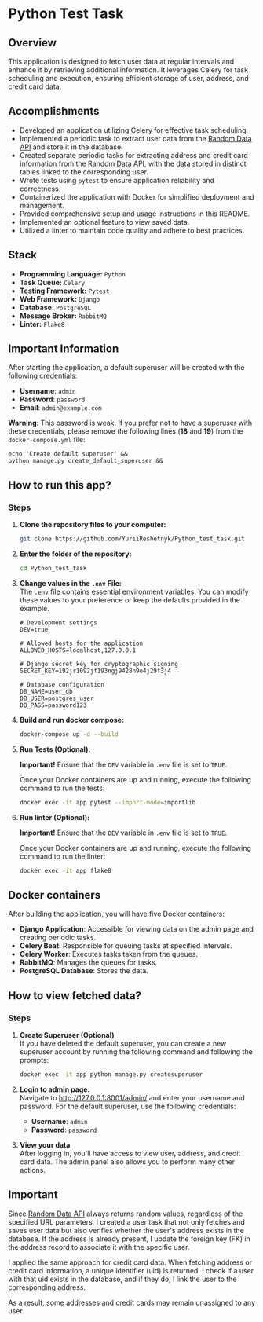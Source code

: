 Python Test Task
============

Overview
-------

This application is designed to fetch user data at regular intervals and enhance it by retrieving additional information. It leverages Celery for task scheduling and execution, ensuring efficient storage of user, address, and credit card data.

Accomplishments
-------

- Developed an application utilizing Celery for effective task scheduling.
- Implemented a periodic task to extract user data from the [Random Data API](https://random-data-api.com/) and store it in the database.
- Created separate periodic tasks for extracting address and credit card information from the [Random Data API](https://random-data-api.com/), with the data stored in distinct tables linked to the corresponding user.
- Wrote tests using `pytest` to ensure application reliability and correctness.
- Containerized the application with Docker for simplified deployment and management.
- Provided comprehensive setup and usage instructions in this README.
- Implemented an optional feature to view saved data.
- Utilized a linter to maintain code quality and adhere to best practices.

Stack
-------

- **Programming Language:** `Python`
- **Task Queue:** `Celery`
- **Testing Framework:** `Pytest`
- **Web Framework:** `Django`
- **Database:** `PostgreSQL`
- **Message Broker:** `RabbitMQ`
- **Linter:** `Flake8`


Important Information
-------
After starting the application, a default superuser will be created with the following credentials:

 - **Username**: `admin`
 - **Password**: `password`
 - **Email**: `admin@example.com`  

**Warning**: This password is weak. 
If you prefer not to have a superuser with these credentials, 
please remove the following lines (**18** and **19**) from the `docker-compose.yml` file:  
   ```
   echo 'Create default superuser' &&
   python manage.py create_default_superuser &&
   ```

How to run this app?
-------
### Steps

1. **Clone the repository files to your computer:** 
  
   ```bash
   git clone https://github.com/YuriiReshetnyk/Python_test_task.git
   ```
   
2. **Enter the folder of the repository:**

   ```bash
   cd Python_test_task
   ```

3. **Change values in the `.env` File:**  
The `.env` file contains essential environment variables. 
You can modify these values to your preference or keep 
the defaults provided in the example.
   ```plaintext
   # Development settings
   DEV=true

   # Allowed hosts for the application
   ALLOWED_HOSTS=localhost,127.0.0.1

   # Django secret key for cryptographic signing
   SECRET_KEY=192jr1092jf193ngj9428n9o4j29f3j4

   # Database configuration
   DB_NAME=user_db
   DB_USER=postgres_user
   DB_PASS=password123
   ```

4. **Build and run docker compose:**

   ```bash
   docker-compose up -d --build
   ```
   
5. **Run Tests (Optional):**

   **Important!** Ensure that the `DEV` variable in `.env` file is set to `TRUE`.

   Once your Docker containers are up and running, execute the following command to run the tests:

   ```bash
   docker exec -it app pytest --import-mode=importlib
   ```
   
6. **Run linter (Optional):**

   **Important!** Ensure that the `DEV` variable in `.env` file is set to `TRUE`.

   Once your Docker containers are up and running, execute the following command to run the linter:

   ```bash
   docker exec -it app flake8
   ```
   
   
Docker containers
-------
After building the application, you will have five Docker containers:

* **Django Application**: Accessible for viewing data on the admin page and creating periodic tasks.  
* **Celery Beat**: Responsible for queuing tasks at specified intervals.  
* **Celery Worker**: Executes tasks taken from the queues.  
* **RabbitMQ**: Manages the queues for tasks.  
* **PostgreSQL Database**: Stores the data.  


How to view fetched data?
-------
### Steps
1. **Create Superuser (Optional)**  
   If you have deleted the default superuser, you can create a new superuser account by running the following command and following the prompts:

   ```bash
   docker exec -it app python manage.py createsuperuser
   ```
   
2. **Login to admin page:**  
Navigate to http://127.0.0.1:8001/admin/ and 
enter your username and password. For the 
default superuser, use the following credentials:

   - **Username**: `admin`
   - **Password**: `password`

3. **View your data**  
After logging in, you'll have 
access to view user, address, 
and credit card data. The admin panel also 
allows you to perform many other actions.


Important
-------

Since [Random Data API](https://random-data-api.com/) always returns random 
values, regardless of the specified URL 
parameters, I created a user task that not 
only fetches and saves user data but also 
verifies whether the user's address exists 
in the database. If the address is already 
present, I update the foreign key (FK) in 
the address record to associate it with the 
specific user.

I applied the same approach for credit card 
data. When fetching address or credit card 
information, a unique identifier (uid) is 
returned. I check if a user with that uid 
exists in the database, and if they do, I 
link the user to the corresponding address.

As a result, some addresses and credit cards 
may remain unassigned to any user.
